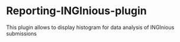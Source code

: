 # Reporting-INGInious-plugin
This plugin allows to display histogram for data analysis of INGInious submissions

